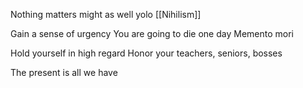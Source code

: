 Nothing matters might as well yolo [[Nihilism]]

Gain a sense of urgency
You are going to die one day
Memento mori

Hold yourself in high regard
Honor your teachers, seniors, bosses

The present is all we have